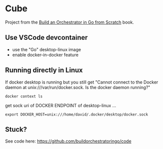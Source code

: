 #  Cube

Project from the [Build an Orchestrator in Go from Scratch](https://learning.oreilly.com/library/view/build-an-orchestrator/9781617299759) book.


## Use VSCode devcontainer
 - use the "Go" desktop-linux image
 - enable docker-in-docker feature


## Running directly in Linux
If docker desktop is running but you still get "Cannot connect to the Docker daemon at unix:///var/run/docker.sock. Is the docker daemon running?"

```
docker context ls

```

get sock uri of DOCKER ENDPOINT of desktop-linux  ...

`export DOCKER_HOST=unix:///home/david/.docker/desktop/docker.sock`


## Stuck? 
 See code here: https://github.com/buildorchestratoringo/code
